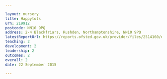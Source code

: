 ```yaml
---

layout: nursery
title: Happytots
urn: 219912
postcode: NN10 9PQ
address: 2-4 Blackfriars, Rushden, Northamptonshire, NN10 9PQ
latestReportUrl: https://reports.ofsted.gov.uk/provider/files/2514160/urn/219912.pdf
teaching: 2
development: 2
leadership: 2
outcomes: 2
overall: 2
date: 22 September 2015

---
```

